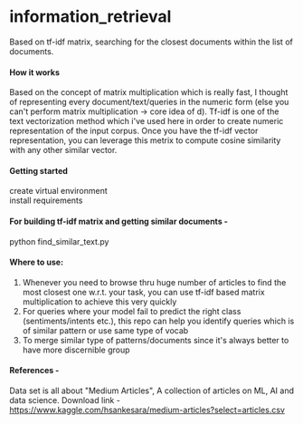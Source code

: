 # information_retrieval
Based on tf-idf matrix, searching for the closest documents within the list of documents.

#### How it works
Based on the concept of matrix multiplication which is really fast, I thought of representing every document/text/queries in the numeric form (else you can't perform matrix multiplication -> core idea of d). Tf-idf is one of the text vectorization method which i've used here in order to create numeric representation of the input corpus. Once you have the tf-idf vector representation, you can leverage this metrix to compute cosine similarity with any other similar vector. 

#### Getting started
create virtual environment<br>
install requirements

#### For building tf-idf matrix and getting similar documents - 
python find_similar_text.py

#### Where to use:
1) Whenever you need to browse thru huge number of articles to find the most closest one w.r.t. your task, you can use tf-idf based matrix multiplication to achieve this very quickly
2) For queries where your model fail to predict the right class (sentiments/intents etc.), this repo can help you identify queries which is of similar pattern or use same type of vocab
3) To merge similar type of patterns/documents since it's always better to have more discernible group

#### References - 
Data set is all about "Medium Articles", A collection of articles on ML, AI and data science. Download link - https://www.kaggle.com/hsankesara/medium-articles?select=articles.csv

